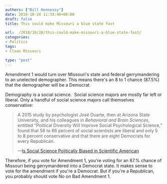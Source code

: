 ```yaml
---
authors: ["Bill Hennessy"]
date: 2018-10-28 11:33:48+00:00
draft: false
title: This could make Missouri a blue state fast

url:  /2018/10/28/this-could-make-missouri-a-blue-state-fast/
categories:
- Politics
tags:
- Clean Missouri

type: "post"
---
```





Amendment 1 would turn over Missouri's state and federal gerrymandering to an unelected demographer. This means there's an 8 to 1 chance (87.5%) that the demographer will be a Democrat. 







Demography is a social science.  Social science majors are mostly far left or liberal. Only a handful of social science majors call themselves conservative:







> A 2015 study by psychologist José Duarte, then at Arizona State University, and his colleagues in _Behavioral and Brain Sciences_, entitled “Political Diversity Will Improve Social Psychological Science,” found that 58 to 66 percent of social scientists are liberal and only 5 to 8 percent conservative and that there are eight Democrats for every Republican. 
> 
> —[Is Social Science Politically Biased in Scientific American](https://www.scientificamerican.com/article/is-social-science-politically-biased/)







Therefore, if you vote for Amendment 1, you're voting for an 87.% chance of Missouri being gerrymandered into a Democrat state. It makes sense to vote for the amendment if you're a Democrat. But if you're a Republican, you probably should vote No on Bad Amendment 1. 










